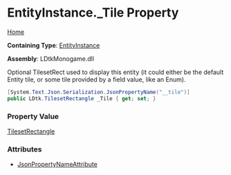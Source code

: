 # EntityInstance\.\_Tile Property

[Home](../../../README.md)

**Containing Type**: [EntityInstance](../README.md)

**Assembly**: LDtkMonogame\.dll

  
Optional TilesetRect used to display this entity \(it could either be the default Entity
tile, or some tile provided by a field value, like an Enum\)\.

```csharp
[System.Text.Json.Serialization.JsonPropertyName("__tile")]
public LDtk.TilesetRectangle _Tile { get; set; }
```

### Property Value

[TilesetRectangle](../../TilesetRectangle/README.md)

### Attributes

* [JsonPropertyNameAttribute](https://docs.microsoft.com/en-us/dotnet/api/system.text.json.serialization.jsonpropertynameattribute)

